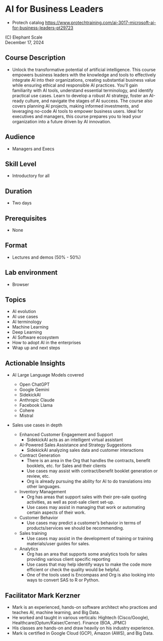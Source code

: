 # AI for Business Leaders
* Protech catalog https://www.protechtraining.com/ai-3017-microsoft-ai-for-business-leaders-pt29723

(C) Elephant Scale  
December 17, 2024

## Course Description

* Unlock the transformative potential of artificial intelligence. This course empowers business leaders with the knowledge and tools to effectively integrate AI into their organizations, creating substantial business value while ensuring ethical and responsible AI practices. You'll gain familiarity with AI tools, understand essential terminology, and identify practical use cases. Learn to develop a robust AI strategy, foster an AI-ready culture, and navigate the stages of AI success. The course also covers planning AI projects, making informed investments, and leveraging no-code AI tools to empower business users. Ideal for executives and managers, this course prepares you to lead your organization into a future driven by AI innovation.

## Audience
* Managers and Execs

## Skill Level

* Introductory for all

## Duration
* Two days

## Prerequisites
* None

## Format
* Lectures and demos (50% - 50%)

## Lab environment
* Browser

## Topics

* AI evolution
* AI use cases
* AI terminology
* Machine Learning
* Deep Learning
* AI Software ecosystem
* How to adopt AI in the enterprises
* Wrap up and next steps

## Actionable Insights
* AI Large Language Models covered
    * Open ChatGPT
    * Google Gemini
    * SidekickAI
    * Anthropic Claude
    * Facebook Llama
    * Cohere
    * Mistral

* Sales use cases in depth
    * Enhanced Customer Engagement and Support
        * SidekickAI acts as an intelligent virtual assistant
    * AI-Powered Sales Assistance and Strategy Suggestions
        * SidekickAI analyzing sales data and customer interactions
    * Contract Generation
        * There is an area in the Org that handles the contracts, benefit booklets, etc. for Sales and their clients
        * Use cases may assist with contract/benefit booklet generation or review, etc.
        * Org is already pursuing the ability for AI to do translations into other languages.
    * Inventory Management
        * Org has areas that support sales with their pre-sale quoting activities, as well as post-sale client set-up.
        * Use cases may assist in managing that work or automating certain aspects of their work.
    * Customer Behavior
        * Use cases may predict a customer’s behavior in terms of products/services we should be recommending.
    * Sales training
        * Use cases may assist in the development of training or training materials/user guides for sales.
    * Analytics
        * Org has an area that supports some analytics tools for sales providing various client specific reporting
        * Use cases that may help identify ways to make the code more efficient or check the quality would be helpful.
        * One of the tools used is Encompass and Org is also looking into ways to convert SAS to R or Python.

## Facilitator Mark Kerzner
* Mark is an experienced, hands-on software architect who practices and teaches AI, machine learning, and Big Data.
* He worked and taught in various verticals: Hightech (Cisco/Google), Healthcare(Optum/Kaiser/Cerner). Finance (BOA, JPMC)
* His classes are hands-on and draw heavily on his industry experience.
* Mark is certified in Google Cloud (GCP), Amazon (AWS), and Big Data.

